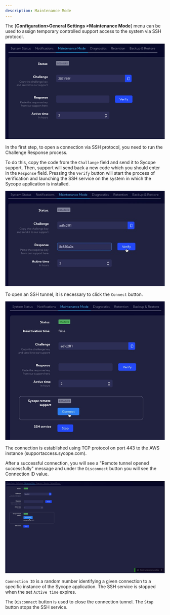 ```yaml
---
description: Maintenance Mode
---
```


The [**Configuration>General Settings >Maintenance Mode**] menu can be used to assign temporary controlled support access to the system via SSH protocol. 

![image-20230906091058946](assets_03-Maintenance%20Mode/image-20230906091058946.png)

In the first step, to open a connection via SSH protocol, you need to run the Challenge Response process.

To do this, copy the code from the `Challange` field and send it to Sycope support. Then, support will send back a new code which you should enter in the `Response` field. Pressing the `Verify` button will start the process of verification and launching the SSH service on the system in which the Sycope application is installed.

![image-20230906100603238](assets_03-Maintenance%20Mode/image-20230906100603238.png)

To open an SSH tunnel, it is necessary to click the `Connect` button. 

![image-20230906095939697](assets_03-Maintenance%20Mode/image-20230906095939697.png)

The connection is established using TCP protocol on port 443 to the AWS instance (supportaccess.sycope.com).

After a successful connection, you will see a "Remote tunnel opened successfully" message and under the `Disconnect` button you will see the Connection ID value.

![image-20230906100036927](assets_03-Maintenance%20Mode/image-20230906100036927.png)

`Connection ID` is a random number identifying a given connection to a specific instance of the Sycope application.
The SSH service is stopped when the set `Active time` expires.

The `Disconnect` button is used to close the connection tunnel.
The `Stop` button stops the SSH service.
